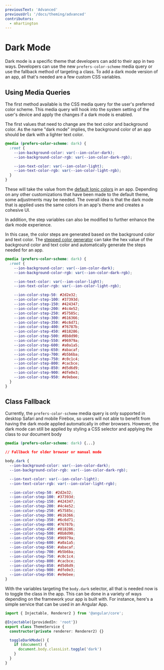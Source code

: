 ```yaml
---
previousText: 'Advanced'
previousUrl: '/docs/theming/advanced'
contributors:
  - mhartington
---
```


# Dark Mode

Dark mode is a specific theme that developers can add to their app in two ways. Developers can use the new `prefers-color-scheme` media query or use the fallback method of targeting a class. To add a dark mode version of an app, all that's needed are a few custom CSS variables.

## Using Media Queries

The first method available is the CSS media query for the user's preferred color scheme. This media query will hook into the system setting of the user's device and apply the changes if a dark mode is enabled.

The first values that need to change are the text color and background color. As the name "dark mode" implies, the background color of an app should be dark with a lighter text color.

```css
@media (prefers-color-scheme: dark) {
  :root {
    --ion-background-color: var(--ion-color-dark);
    --ion-background-color-rgb: var(--ion-color-dark-rgb);

    --ion-text-color: var(--ion-color-light);
    --ion-text-color-rgb: var(--ion-color-light-rgb);
  }
}
```

These will take the value from the [default Ionic colors](https://ionicframework.com/docs/theming/advanced#colors) in an app. Depending on any other customizations that have been made to the default theme, some adjustments may be needed. The overall idea is that the dark mode that is applied uses the same colors in an app's theme and creates a cohesive UI.

In addition, the step variables can also be modified to further enhance the dark mode experience.

In this case, the color steps are generated based on the background color and text color. The [stepped color generator](/docs/theming/advanced#generate-stepped-color-variables) can take the hex value of the background color and text color and automatically generate the steps needed for an app.

```css
@media (prefers-color-scheme: dark) {
  :root {
    --ion-background-color: var(--ion-color-dark);
    --ion-background-color-rgb: var(--ion-color-dark-rgb);

    --ion-text-color: var(--ion-color-light);
    --ion-text-color-rgb: var(--ion-color-light-rgb);

    --ion-color-step-50: #2d2e32;
    --ion-color-step-100: #37393d;
    --ion-color-step-150: #424347;
    --ion-color-step-200: #4c4e52;
    --ion-color-step-250: #57585c;
    --ion-color-step-300: #616366;
    --ion-color-step-350: #6c6d71;
    --ion-color-step-400: #76787b;
    --ion-color-step-450: #818286;
    --ion-color-step-500: #8b8d90;
    --ion-color-step-550: #96979a;
    --ion-color-step-600: #a0a1a5;
    --ion-color-step-650: #abacaf;
    --ion-color-step-700: #b5b6ba;
    --ion-color-step-750: #c0c1c4;
    --ion-color-step-800: #cacbce;
    --ion-color-step-850: #d5d6d9;
    --ion-color-step-900: #dfe0e3;
    --ion-color-step-950: #e9ebee;
  }
}
```

## Class Fallback

Currently, the `prefers-color-scheme` media query is only supported in desktop Safari and mobile Firebox, so users will not able to benefit from having the dark mode applied automatically in other browsers. However, the dark mode can still be applied by styling a CSS selector and applying the class to our document body

```css
@media (prefers-color-scheme: dark) {...}

// Fallback for older browser or manual mode

body.dark {
  --ion-background-color: var(--ion-color-dark);
  --ion-background-color-rgb: var(--ion-color-dark-rgb);

  --ion-text-color: var(--ion-color-light);
  --ion-text-color-rgb: var(--ion-color-light-rgb);

  --ion-color-step-50: #2d2e32;
  --ion-color-step-100: #37393d;
  --ion-color-step-150: #424347;
  --ion-color-step-200: #4c4e52;
  --ion-color-step-250: #57585c;
  --ion-color-step-300: #616366;
  --ion-color-step-350: #6c6d71;
  --ion-color-step-400: #76787b;
  --ion-color-step-450: #818286;
  --ion-color-step-500: #8b8d90;
  --ion-color-step-550: #96979a;
  --ion-color-step-600: #a0a1a5;
  --ion-color-step-650: #abacaf;
  --ion-color-step-700: #b5b6ba;
  --ion-color-step-750: #c0c1c4;
  --ion-color-step-800: #cacbce;
  --ion-color-step-850: #d5d6d9;
  --ion-color-step-900: #dfe0e3;
  --ion-color-step-950: #e9ebee;
}
```

With the variables targeting the `body.dark` selector, all that is needed now is to toggle the class in the app. This can be done in a variety of ways depending on the framework your app is built with. For instance, here's a simple service that can be used in an Angular App.

```typescript
import { Injectable, Renderer2 } from '@angular/core';

@Injectable({providedIn: 'root'})
export class ThemeService {
  constructor(private renderer: Renderer2) {}

  toggleDarkMode() {
    if (document) {
      document.body.classList.toggle('dark')
    }
  }
}
```
